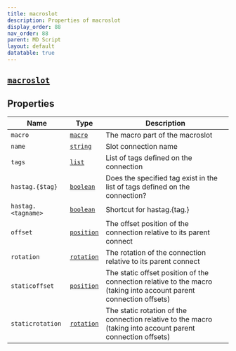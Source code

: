 ```yaml
---
title: macroslot
description: Properties of macroslot
display_order: 88
nav_order: 88
parent: MD Script
layout: default
datatable: true
---
```


##  [`macroslot`](./macroslot.html) 


## Properties

| Name | Type | Description |
|------|------|-------------|
| `macro` | [`macro`](./macro.html) | The macro part of the macroslot |
| `name` | [`string`](./string.html) | Slot connection name |
| `tags` | [`list`](./list.html) | List of tags defined on the connection |
| `hastag.{$tag}` | [`boolean`](./boolean.html) | Does the specified tag exist in the list of tags defined on the connection? |
| `hastag.<tagname>` | [`boolean`](./boolean.html) | Shortcut for hastag.{tag.<tagname>} |
| `offset` | [`position`](./position.html) | The offset position of the connection relative to its parent connect |
| `rotation` | [`rotation`](./rotation.html) | The rotation of the connection relative to its parent connect |
| `staticoffset` | [`position`](./position.html) | The static offset position of the connection relative to the macro (taking into account parent connection offsets) |
| `staticrotation` | [`rotation`](./rotation.html) | The static rotation of the connection relative to the macro (taking into account parent connection offsets) |



